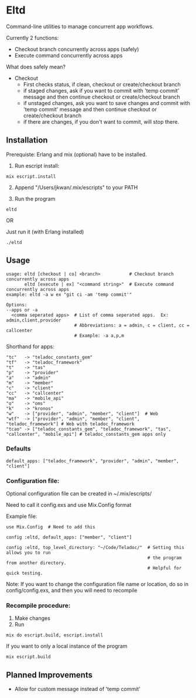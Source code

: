 # Eltd

Command-line utilities to manage concurrent app workflows.

Currently 2 functions:
* Checkout branch concurrently across apps (safely)
* Execute command concurrently across apps

What does safely mean?
- Checkout
  * First checks status, if clean, checkout or create/checkout branch
  * if staged changes, ask if you want to commit with 'temp commit' message and
    then continue checkout or create/checkout branch
  * if unstaged changes, ask you want to save changes and commit with 'temp commit'
    message and then continue checkout or create/checkout branch
  * if there are changes, if you don't want to commit, will stop there.

## Installation

  Prerequiste: Erlang and mix (optional) have to be installed.

  1. Run escript install:

  ```
  mix escript.install
  ```

  2. Append "/Users/jkwan/.mix/escripts" to your PATH

  3. Run the program

  ```
  eltd
  ```

  OR

  Just run it (with Erlang installed)

  ```
  ./eltd
  ```

## Usage

  ```
  usage: eltd [checkout | co] <branch>           # Checkout branch concurrently across apps
         eltd [execute | ex] "<command string>"  # Execute command concurrently across apps
  example: eltd -a w ex "git ci -am 'temp commit'"

  Options:
  --apps or -a
    <comma seperated apps>  # List of comma seperated apps.  Ex: admin,client,provider
                            # Abbreviations: a = admin, c = client, cc = callcenter
                            # Example: -a a,p,m
  ```

Shorthand for apps:

  ```
  "tc"   -> "teladoc_constants_gem"
  "tf"   -> "teladoc_framework"
  "t"    -> "tas"
  "p"    -> "provider"
  "a"    -> "admin"
  "m"    -> "member"
  "c"    -> "client"
  "cc"   -> "callcenter"
  "ma"   -> "mobile_api"
  "o"    -> "oms"
  "k"    -> "kronos"
  "w"    -> ["provider", "admin", "member", "client"]  # Web
  "wtf"  -> ["provider", "admin", "member", "client", "teladoc_framework"] # Web with teladoc_framework
  "tcao" -> ["teladoc_constants_gem", "teladoc_framework", "tas", "callcenter", "mobile_api"] # teladoc_constants_gem apps only
  ```
### Defaults

```
default_apps: ["teladoc_framework", "provider", "admin", "member", "client"]
```

### Configuration file:

Optional configuration file can be created in ~/.mix/escripts/

Need to call it config.exs and use Mix.Config format

Example file:  
```
use Mix.Config  # Need to add this

config :eltd, default_apps: ["member", "client"]

config :eltd, top_level_directory: "~/Code/Teladoc/"  # Setting this allows you to run
                                                      # the program from another directory.
                                                      # Helpful for quick testing.
```

Note: If you want to change the configuration file name or location,
do so in config/config.exs, and then you will need to recompile

### Recompile procedure:

1. Make changes
2. Run
```
mix do escript.build, escript.install
```
If you want to only a local instance of the program
```
mix escript.build
```

## Planned Improvements

* Allow for custom message instead of 'temp commit'

